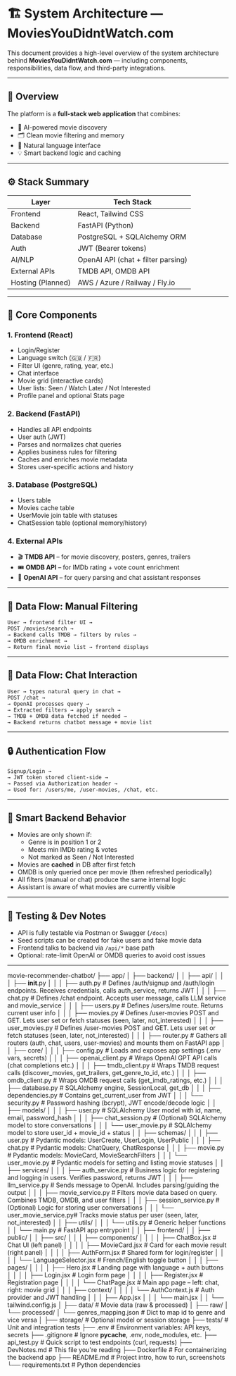# 🏗️ System Architecture — MoviesYouDidntWatch.com

This document provides a high-level overview of the system architecture behind **MoviesYouDidntWatch.com** — including components, responsibilities, data flow, and third-party integrations.

---

## 🧩 Overview

The platform is a **full-stack web application** that combines:

- 🤖 AI-powered movie discovery
- 🗂️ Clean movie filtering and memory
- 🧠 Natural language interface
- 💡 Smart backend logic and caching

---

## ⚙️ Stack Summary

| Layer       | Tech Stack                       |
|-------------|----------------------------------|
| Frontend    | React, Tailwind CSS              |
| Backend     | FastAPI (Python)                 |
| Database    | PostgreSQL + SQLAlchemy ORM      |
| Auth        | JWT (Bearer tokens)              |
| AI/NLP      | OpenAI API (chat + filter parsing) |
| External APIs | TMDB API, OMDB API            |
| Hosting (Planned) | AWS / Azure / Railway / Fly.io |

---

## 🧱 Core Components

### 1. **Frontend (React)**

- Login/Register
- Language switch (🇬🇧 / 🇫🇷)
- Filter UI (genre, rating, year, etc.)
- Chat interface
- Movie grid (interactive cards)
- User lists: Seen / Watch Later / Not Interested
- Profile panel and optional Stats page

### 2. **Backend (FastAPI)**

- Handles all API endpoints
- User auth (JWT)
- Parses and normalizes chat queries
- Applies business rules for filtering
- Caches and enriches movie metadata
- Stores user-specific actions and history

### 3. **Database (PostgreSQL)**

- Users table
- Movies cache table
- UserMovie join table with statuses
- ChatSession table (optional memory/history)

### 4. **External APIs**

- 🎬 **TMDB API** – for movie discovery, posters, genres, trailers
- 🎟️ **OMDB API** – for IMDb rating + vote count enrichment
- 🤖 **OpenAI API** – for query parsing and chat assistant responses

---

## 🔁 Data Flow: Manual Filtering

```text
User → frontend filter UI →
POST /movies/search →
→ Backend calls TMDB → filters by rules →
→ OMDB enrichment →
→ Return final movie list → frontend displays
```

---

## 🔁 Data Flow: Chat Interaction

```text
User → types natural query in chat →
POST /chat →
→ OpenAI processes query →
→ Extracted filters → apply search →
→ TMDB + OMDB data fetched if needed →
→ Backend returns chatbot message + movie list
```

---

## 🔒 Authentication Flow

```text
Signup/Login →
→ JWT token stored client-side →
→ Passed via Authorization header →
→ Used for: /users/me, /user-movies, /chat, etc.
```

---

## 🧠 Smart Backend Behavior

- Movies are only shown if:
  - Genre is in position 1 or 2
  - Meets min IMDb rating & votes
  - Not marked as Seen / Not Interested
- Movies are **cached** in DB after first fetch
- OMDB is only queried once per movie (then refreshed periodically)
- All filters (manual or chat) produce the same internal logic
- Assistant is aware of what movies are currently visible

---

## 🧪 Testing & Dev Notes

- API is fully testable via Postman or Swagger (`/docs`)
- Seed scripts can be created for fake users and fake movie data
- Frontend talks to backend via `/api/*` base path
- Optional: rate-limit OpenAI or OMDB queries to avoid cost issues

---

movie-recommender-chatbot/
├── app/
│   ├── backend/
│   │   ├── api/
│   │   │   ├── __init__.py
│   │   │   ├── auth.py              # Defines /auth/signup and /auth/login endpoints. Receives credentials, calls auth_service, returns JWT
│   │   │   ├── chat.py              # Defines /chat endpoint. Accepts user message, calls LLM service and movie_service
│   │   │   ├── users.py             # Defines /users/me route. Returns current user info
│   │   │   ├── movies.py            # Defines /user-movies POST and GET. Lets user set or fetch statuses (seen, later, not_interested)
│   │   │   ├── user_movies.py       # Defines /user-movies POST and GET. Lets user set or fetch statuses (seen, later, not_interested)
│   │   │   ├── router.py            # Gathers all routers (auth, chat, users, user-movies) and mounts them on FastAPI app
│   │   ├── core/
│   │   │   ├── config.py            # Loads and exposes app settings (.env vars, secrets)
│   │   │   ├── openai_client.py     # Wraps OpenAI GPT API calls (chat completions etc.)
│   │   │   ├── tmdb_client.py       # Wraps TMDB request calls (discover_movies, get_trailers, get_genre_to_id, etc.)
│   │   │   ├── omdb_client.py       # Wraps OMDB request calls (get_imdb_ratings, etc.)
│   │   │   ├── database.py          # SQLAlchemy engine, SessionLocal, get_db
│   │   │   ├── dependencies.py      # Contains get_current_user from JWT
│   │   │   └── security.py          # Password hashing (bcrypt), JWT encode/decode logic
│   │   ├── models/
│   │   │   ├── user.py              # SQLAlchemy User model with id, name, email, password_hash
│   │   │   ├── chat_session.py      # (Optional) SQLAlchemy model to store conversations
│   │   │   └── user_movie.py        # SQLAlchemy model to store user_id + movie_id + status
│   │   ├── schemas/
│   │   │   ├── user.py              # Pydantic models: UserCreate, UserLogin, UserPublic
│   │   │   ├── chat.py              # Pydantic models: ChatQuery, ChatResponse
│   │   │   ├── movie.py             # Pydantic models: MovieCard, MovieSearchFilters
│   │   │   └── user_movie.py        # Pydantic models for setting and listing movie statuses
│   │   ├── services/
│   │   │   ├── auth_service.py      # Business logic for registering and logging in users. Verifies password, returns JWT
│   │   │   ├── llm_service.py       # Sends message to OpenAI. Includes parsing/guiding the output
│   │   │   ├── movie_service.py     # Filters movie data based on query. Combines TMDB, OMDB, and user filters
│   │   │   ├── session_service.py   # (Optional) Logic for storing user conversations
│   │   │   └── user_movie_service.py# Tracks movie status per user (seen, later, not_interested)
│   │   ├── utils/
│   │   │   └── utils.py             # Generic helper functions
│   │   └── main.py                  # FastAPI app entrypoint
│
│   ├── frontend/
│   │   ├── public/
│   │   ├── src/
│   │   │   ├── components/
│   │   │   │   ├── ChatBox.jsx            # Chat UI (left panel)
│   │   │   │   ├── MovieCard.jsx          # Card for each movie result (right panel)
│   │   │   │   ├── AuthForm.jsx           # Shared form for login/register
│   │   │   │   └── LanguageSelector.jsx   # French/English toggle button
│   │   │   ├── pages/
│   │   │   │   ├── Hero.jsx               # Landing page with language + auth buttons
│   │   │   │   ├── Login.jsx              # Login form page
│   │   │   │   ├── Register.jsx           # Registration page
│   │   │   │   └── ChatPage.jsx           # Main app page – left: chat, right: movie grid
│   │   │   ├── context/
│   │   │   │   └── AuthContext.js         # Auth provider and JWT handling
│   │   │   ├── App.jsx
│   │   │   └── main.jsx
│   │   └── tailwind.config.js
│
├── data/                         # Movie data (raw & processed)
│   ├── raw/
│   └── processed/
│       └── genres_mapping.json   # Dict to map id to genre and vice versa
│
├── storage/                      # Optional model or session storage
├── tests/                        # Unit and integration tests
├── .env                          # Environment variables: API keys, secrets
├── .gitignore                    # Ignore __pycache__, .env, node_modules, etc.
├── api_test.py                   # Quick script to test endpoints (curl, requests)
├── DevNotes.md                   # This file you're reading
├── Dockerfile                    # For containerizing the backend app
├── README.md                     # Project intro, how to run, screenshots
└── requirements.txt              # Python dependencies
